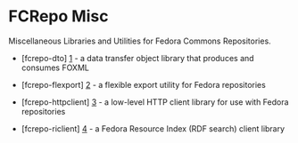 FCRepo Misc
===========

Miscellaneous Libraries and Utilities for Fedora Commons Repositories.

* [fcrepo-dto] [1] - a data transfer object library that produces and consumes FOXML
* [fcrepo-flexport] [2] - a flexible export utility for Fedora repositories
* [fcrepo-httpclient] [3] - a low-level HTTP client library for use with Fedora repositories
* [fcrepo-riclient] [4] - a Fedora Resource Index (RDF search) client library

  [1]: https://github.com/cwilper/fcrepo-misc/tree/master/fcrepo-dto
  [2]: https://github.com/cwilper/fcrepo-misc/tree/master/fcrepo-flexport
  [3]: https://github.com/cwilper/fcrepo-misc/tree/master/fcrepo-httpclient
  [4]: https://github.com/cwilper/fcrepo-misc/tree/master/fcrepo-riclient